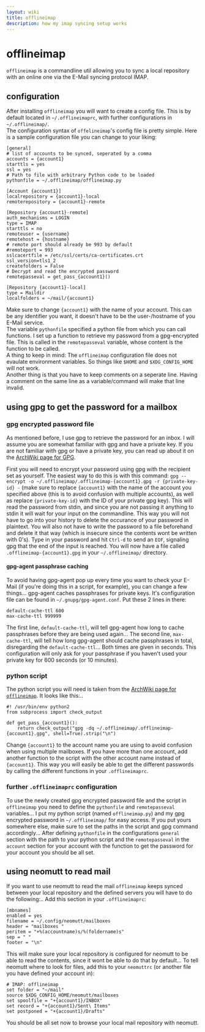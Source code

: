 ```yaml
---
layout: wiki
title: offlineimap
description: how my imap syncing setup works
---
```


# offlineimap

`offlineimap` is a commandline util allowing you to sync a local repository with an online one via the E-Mail syncing protocol IMAP.

## configuration

After installing `offlineimap` you will want to create a config file. This is by default located in `~/.offlineimaprc`, with further configurations in `~/.offlineimap/`.  
The configuration syntax of `offelineimap`'s config file is pretty simple. Here is a sample configuration file you can change to your liking:

	[general]
	# list of accounts to be synced, seperated by a comma
	accounts = {account1}
	starttls = yes
	ssl = yes
	# Path to file with arbitrary Python code to be loaded
	pythonfile = ~/.offlineimap/offlineimap.py
	
	[Account {account1}]
	localrepository = {account1}-local
	remoterepository = {account1}-remote
	
	[Repository {account1}-remote]
	auth_mechanisms = LOGIN
	type = IMAP
	starttls = no
	remoteuser = {username}
	remotehost = {hostname}
	# remote port should already be 993 by default
	#remoteport = 993
	sslcacertfile = /etc/ssl/certs/ca-certificates.crt
	ssl_version=tls1_2
	createfolders = False
	# Decrypt and read the encrypted password
	remotepasseval = get_pass_{account1}()
	
	[Repository {account1}-local]
	type = Maildir
	localfolders = ~/mail/{account1}

Make sure to change `{account1}` with the name of your account. This can be any identifier you want, it doesn't have to be the user-/hostname of you E-Mail service.  
The variable `pythonfile` specified a python file from which you can call functions. I set up a function to retrieve my password from a gpg-encrypted file. This is called in the `remotepasseval` variable, whose content is the function to be called.  
A thing to keep in mind: The `offlineimap` configuration file does not evaulate environment variables. So things like `$HOME` and `$XDG_CONFIG_HOME` will not work.  
Another thing is that you have to keep comments on a seperate line. Having a comment on the same line as a variable/command will make that line invalid.

## using gpg to get the password for a mailbox
### gpg encrypted password file

As mentioned before, I use gpg to retrieve the password for an inbox. I will assume you are somewhat familiar with gpg and have a private key. If you are not familiar with gpg or have a private key, you can read up about it on the [ArchWiki page for GPG](https://wiki.archlinux.org/index.php/Gpg).

First you will need to encrypt your password using gpg with the recipient set as yourself. The easiest way to do this is with this command: `gpg --encrypt -o ~/.offlineimap/.offlineimap-{account1}.gpg -r {private-key-id} -` (make sure to replace `{account1}` with the name of the account you specified above (this is to avoid confusion with multiple accounts), as well as replace `{private-key-id}` with the ID of your private gpg key). This will read the password from stdin, and since you are not passing it anything to stdin it will wait for your input on the commandline. This way you will not have to go into your history to delete the occurance of your password in plaintext. You will also not have to write the password to a file beforehand and delete it that way (which is insecure since the contents wont be written with 0's). Type in your password and hit `Ctrl-d` to send an `EOF`, signaling gpg that the end of the input is reached. You will now have a file called `.offlineimap-{account1}.gpg` in your `~/.offlineimap/` directory.

#### gpg-agent passphrase caching
To avoid having gpg-agent pop up every time you want to check your E-Mail (if you're doing this in a script, for example), you can change a few things...
gpg-agent caches passphrases for private keys. It's configuration file can be found in `~/.gnupg/gpg-agent.conf`. Put these 2 lines in there:
```
default-cache-ttl 600
max-cache-ttl 999999
```
The first line, `default-cache-ttl`, will tell gpg-agent how long to cache passphrases before they are being used again...
The second line, `max-cache-ttl`, will tell how long gpg-agent should cache passphrases in total, disregarding the `default-cache-ttl`...
Both times are given in seconds. This configuration will only ask for your passphrase if you haven't used your private key for 600 seconds (or 10 minutes).

### python script
The python script you will need is taken from the [ArchWiki page for `offlineimap`](https://wiki.archlinux.org/index.php/Offlineimap#Using_GPG). It looks like this:..

	#! /usr/bin/env python2
	from subprocess import check_output
	
	def get_pass_{account1}():
		return check_output("gpg -dq ~/.offlineimap/.offlineimap-{account1}.gpg", shell=True).strip("\n")

Change `{account1}` to the account name you are using to avoid confusion when using multiple mailboxes. If you have more than one account, add another function to the script with the other account name instead of `{account1}`. This way you will easily be able to get the different passwords by calling the different functions in your `.offlineimaprc`.

### further `.offlineimaprc` configuration
To use the newly created gpg encrypted password file and the script in `offlineimap` you need to define the `pythonfile` and `remotepasseval` variables...
I put my python script (named `offlineimap.py`) and my gpg encrypted password in `~/.offlineimap/` for easy access. If you put yours somewhere else, make sure to set the paths in the script and gpg command accordingly...
After defining `pythonfile` in the configurations `general` section with the path to your python script and the `remotepasseval` in the `account` section for your account with the function to get the password for your account you should be all set.

## using neomutt to read mail

If you want to use neomutt to read the mail `offlineimap` keeps synced between your local repository and the defined servers you will have to do the following:..
Add this section in your `.offlineimaprc`:

	[mbnames]
	enabled = yes
	filename = ~/.config/neomutt/mailboxes
	header = "mailboxes "
	peritem = "+%(accountname)s/%(foldername)s"
	sep = " "
	footer = "\n"

This will make sure your local repository is configured for neomutt to be able to read the contents, since it wont be able to do that by default...
To tell neomutt where to look for files, add this to your `neomuttrc` (or another file you have defined your account in):

	# IMAP: offlineimap
	set folder = "~/mail"
	source $XDG_CONFIG_HOME/neomutt/mailboxes
	set spoolfile = "+{account1}/INBOX"
	set record = "+{account1}/Sent\ Items"
	set postponed = "+{account1}/Drafts"

You should be all set now to browse your local mail repository with neomutt.
